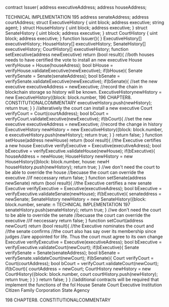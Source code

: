 contract Issuer{
  address executiveAddress;
  address houseAddress;

TECHNICAL IMPLEMENTATION 195
address senateAddress;
address courtAddress;
struct ExecutiveHistory {
      uint block;
      address executive;
      string agent;
  }
struct HouseHistory {
      uint block;
      address executive;
  }
struct SenateHistory {
      uint block;
      address executive;
  }
struct CourtHistory {
      uint block;
      address executive;
  }
function Issuer(){
}
ExecutiveHistory[] executiveHistory;
HouseHistory[] executiveHistory;
SenateHistory[] executiveHistory;
CourtHistory[] executiveHistory;
function setExecutive(address newExecutive) return (bool result){ //both houses needs to have certified the vote to install an new executive
  House verifyHouse = House(houseAdress);
  bool bHouse = verifyHouse.validateExecutive(newExecutive);
  if(bHouse){
    Senate verifySenate = Senate(senateAddress);
    bool bSenate = verifySenate.validateExecutive(newExecutive);
    if(bSenate){
      //set the new executive
      executiveAddress = newExecutive;
//record the chain in blockchain storage so history will be known. ExecutiveHistorynewHistory = new ExecutiveHistory({block: block.number,
196
CHAPTER8. CONSTITUTIONALCOMMENTARY
      executiveHistory.push(newHistory);
      return true;
    }
}
  //alteratively the court can install a new executive
  Court verifyCourt = Court(courtAddress);
  bool bCourt = verifyCourt.validateExecutive(newExecutive);
  if(bCourt){
      //set the new executive
      executiveAddress = newExecutive;
//record the change in history
ExecutiveHistory newHistory = new ExecutiveHistory({block: block.number, e
      executiveHistory.push(newHistory);
      return true;
    }
}
  return false;
}
function setHouse(address newHouse) return (bool result){
  //the Executive certifies a new house
  Executive verifyExecutive = Executive(executiveAdress);
  bool bExecutive = verifyExecutive.validateHouse(newHouse);
  if(bExecutive){
houseAddress = newHouse;
HouseHistory newHistory = new HouseHistory({block: block.number, house: newH
    houseHistory.push(newHistory);
    return true;
  }
  //we don't need the court to be able to override the house
  //becuase the court can override the executive
  //if neccessary
  return false;
}
function setSenate(address newSenate) return (bool result){
  //the Executive certifies a new senate
  Executive verifyExecutive = Executive(executiveAdress);
  bool bExecutive = verifyExecutive.validateSenate(newHouse);
  if(bExecutive){
senateddress = newSenate;
SenateHistory newHistory = new SenateHistory({block: block.number, senate: n
TECHNICAL IMPLEMENTATION 197
  senateHistory.push(senateHistory);
  return true;
}
//we don't need the court to be able to override the senate
//becuase the court can override the executive
//if neccessary
return false;
}
  function setCourt(address newCourt) return (bool result){
    //the Executive nominates the court and
    //the senate confirms
    //the court also has say over its membership since judges
//are appointed for life. Thus the court must agree to its own change
    Executive verifyExecutive = Executive(executiveAdress);
    bool bExecutive = verifyExecutive.validateCourt(newCourt);
    if(bExecutive){
      Senate verifySenate = Senate(senateAddress);
      bool bSenate = verifySenate.validateCourt(newCourt);
      if(bSenate){
        Court verifyCourt = Court(courtAddress);
        bool bCourt = verifyCourt.validateCourt(newCourt);
        if(bCourt){
courtAddress = newCourt;
CourtHistory newHistory = new CourtHistory({block: block.number, court
          courtHistory.push(newHistory);
          return true;
        }
} }
    return false;
  }
}
//additional contracts will be required that implement the functions of the fol
House
Senate
Court
Executive
Institution
Citizen
Family
Corporation
State
Agency


198 CHAPTER8. CONSTITUTIONALCOMMENTARY
